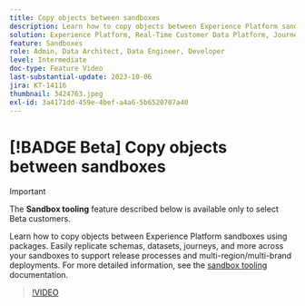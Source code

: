 ```yaml
---
title: Copy objects between sandboxes
description: Learn how to copy objects between Experience Platform sandboxes using packages. Easily replicate schemas, datasets, journeys, and more across your sandboxes.
solution: Experience Platform, Real-Time Customer Data Platform, Journey Optimizer
feature: Sandboxes
role: Admin, Data Architect, Data Engineer, Developer
level: Intermediate
doc-type: Feature Video
last-substantial-update: 2023-10-06
jira: KT-14116
thumbnail: 3424763.jpeg
exl-id: 3a4171dd-459e-4bef-a4a6-5b6520707a40
---
```

# [!BADGE Beta] Copy objects between sandboxes

>[!IMPORTANT]
>
>The **Sandbox tooling** feature described below is available only to select Beta customers.

Learn how to copy objects between Experience Platform sandboxes using packages. Easily replicate schemas, datasets, journeys, and more across your sandboxes to support release processes and multi-region/multi-brand deployments. For more detailed information, see the [sandbox tooling](https://experienceleague.adobe.com/docs/experience-platform/sandbox/ui/sandbox-tooling.html) documentation. 

>[!VIDEO](https://video.tv.adobe.com/v/3424763/?learn=on)
